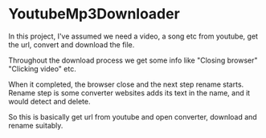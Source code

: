 # YoutubeMp3Downloader

In this project, I've assumed we need a video, a song etc from youtube,
get the url, convert and download the file.

Throughout the download process we get some info like
"Closing browser"
"Clicking video" 
etc.

When it completed, the browser close and the next step rename starts.
Rename step is some converter websites adds its text in the name,
and it would detect and delete.

So this is basically get url from youtube and open converter, download and rename suitably.
